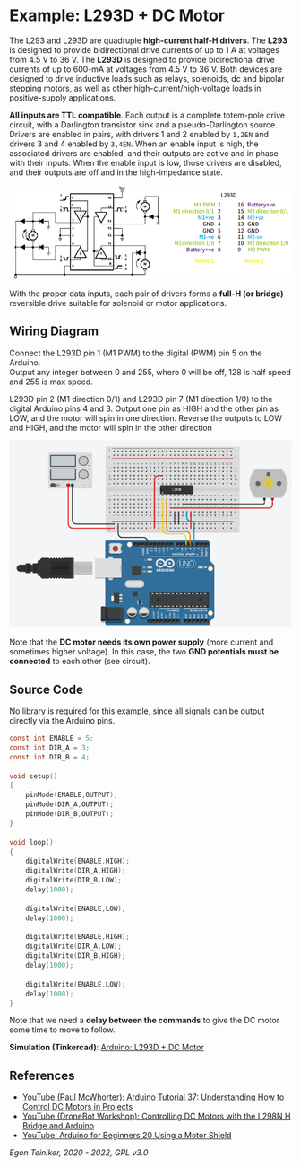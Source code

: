 # Example: L293D + DC Motor

The L293 and L293D are quadruple **high-current half-H drivers**. The **L293** is designed to provide 
bidirectional drive currents of up to 1 A at voltages from 4.5 V to 36 V. The **L293D** is designed to provide 
bidirectional drive currents of up to 600-mA at voltages from 4.5 V to 36 V. 
Both devices are designed to drive inductive loads such as relays, solenoids, dc and bipolar stepping motors, 
as well as other high-current/high-voltage loads in positive-supply applications.

**All inputs are TTL compatible**. Each output is a complete totem-pole drive circuit, with a Darlington 
transistor sink and a pseudo-Darlington source. Drivers are enabled in pairs, with drivers 1 and 2 
enabled by `1,2EN` and drivers 3 and 4 enabled by `3,4EN`. When an enable input is high, the associated 
drivers are enabled, and their outputs are active and in phase with their inputs. When the enable input 
is low, those drivers are disabled, and their outputs are off and in the high-impedance state. 

![L293D](L293D.png)

With the proper data inputs, each pair of drivers forms a **full-H (or bridge)** reversible drive suitable for solenoid 
or motor applications.


## Wiring Diagram 

Connect the L293D pin 1 (M1 PWM) to the digital (PWM) pin 5 on the Arduino.  
Output any integer between 0 and 255, where 0 will be off, 128 is half speed and 255 is max speed.

L293D pin 2 (M1 direction 0/1) and L293D pin 7 (M1 direction 1/0) to the digital Arduino pins 4 and 3. 
Output one pin as HIGH and the other pin as LOW, and the motor will spin in one direction.
Reverse the outputs to LOW and HIGH, and the motor will spin in the other direction

![DC Motor](DC-Motor-L293D.png)

Note that the **DC motor needs its own power supply** (more current and sometimes higher voltage).
In this case, the two **GND potentials must be connected** to each other (see circuit).



## Source Code

No library is required for this example, since all signals can be output directly via the Arduino pins.

```C
const int ENABLE = 5;
const int DIR_A = 3;
const int DIR_B = 4;

void setup() 
{
    pinMode(ENABLE,OUTPUT);
    pinMode(DIR_A,OUTPUT);
    pinMode(DIR_B,OUTPUT);
}

void loop() 
{
    digitalWrite(ENABLE,HIGH);  
    digitalWrite(DIR_A,HIGH);    
    digitalWrite(DIR_B,LOW);
    delay(1000);

    digitalWrite(ENABLE,LOW); 
    delay(1000);    

    digitalWrite(ENABLE,HIGH); 
    digitalWrite(DIR_A,LOW); 
    digitalWrite(DIR_B,HIGH);
    delay(1000);

    digitalWrite(ENABLE,LOW); 
    delay(1000);    
}
```
Note that we need a **delay between the commands** to give the DC motor some time to move to follow.

**Simulation (Tinkercad)**: [Arduino: L293D + DC Motor](https://www.tinkercad.com/things/cquv6WcyB61) 


## References
* [YouTube (Paul McWhorter): Arduino Tutorial 37: Understanding How to Control DC Motors in Projects](https://youtu.be/fPLEncYrl4Q)
* [YouTube (DroneBot Workshop): Controlling DC Motors with the L298N H Bridge and Arduino](https://youtu.be/dyjo_ggEtVU)
* [YouTube: Arduino for Beginners 20 Using a Motor Shield](https://youtu.be/cqfkH7pyyfY)


*Egon Teiniker, 2020 - 2022, GPL v3.0*
